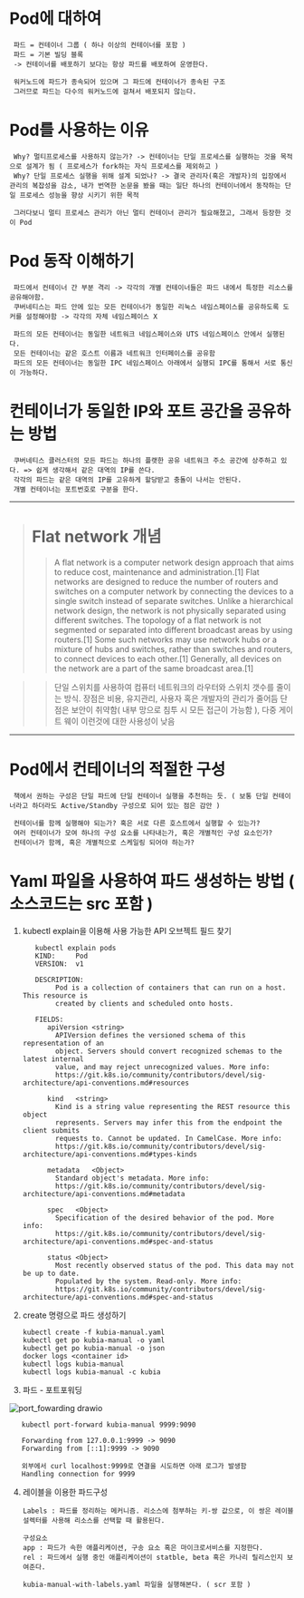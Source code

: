 # Pod에 대하여
     파드 = 컨테이너 그룹 ( 하나 이상의 컨테이너를 포함 )
     파드 = 기본 빌딩 블록
     -> 컨테이너를 배포하기 보다는 항상 파드를 배포하여 운영한다.
     
     워커노드에 파드가 종속되어 있으며 그 파드에 컨테이너가 종속된 구조
     그러므로 파드는 다수의 워커노드에 걸쳐서 배포되지 않는다.
     
# Pod를 사용하는 이유
     Why? 멀티프로세스를 사용하지 않는가? -> 컨테이너는 단일 프로세스를 실행하는 것을 목적으로 설계가 됨 ( 프로세스가 fork하는 자식 프로세스를 제외하고 )
     Why? 단일 프로세스 실행을 위해 설계 되었나? -> 결국 관리자(혹은 개발자)의 입장에서 관리의 복잡성을 감소, 내가 번역한 논문을 봤을 때는 일단 하나의 컨테이너에서 동작하는 단일 프로세스 성능을 향상 시키기 위한 목적
     
     그러다보니 멀티 프로세스 관리가 아닌 멀티 컨테이너 관리가 필요해졌고, 그래서 등장한 것이 Pod
     
# Pod 동작 이해하기
     파드에서 컨테이너 간 부분 격리 -> 각각의 개별 컨테이너들은 파드 내에서 특정한 리소스를 공유해야함.
     쿠버네티스는 파드 안에 있는 모든 컨테이너가 동일한 리눅스 네임스페이스를 공유하도록 도커를 설정해야함 -> 각각의 자체 네임스페이스 X

     파드의 모든 컨테이너는 동일한 네트워크 네임스페이스와 UTS 네임스페이스 안에서 실행된다.
     모든 컨테이너는 같은 호스트 이름과 네트워크 인터페이스를 공유함
     파드의 모든 컨테이너는 동일한 IPC 네임스페이스 아래에서 실행되 IPC를 통해서 서로 통신이 가능하다.
     
# 컨테이너가 동일한 IP와 포트 공간을 공유하는 방법
     쿠버네티스 클러스터의 모든 파드는 하나의 플랫한 공유 네트워크 주소 공간에 상주하고 있다. => 쉽게 생각해서 같은 대역의 IP를 쓴다.
     각각의 파드는 같은 대역의 IP를 고유하게 할당받고 충돌이 나서는 안된다.
     개별 컨테이너는 포트번호로 구분을 한다.
     
------------
># Flat network 개념
>> A flat network is a computer network design approach that aims to reduce cost, maintenance and administration.[1] Flat networks are designed to reduce the number of routers and switches on a computer network by connecting the devices to a single switch instead of separate switches. Unlike a hierarchical network design, the network is not physically separated using different switches.
>> The topology of a flat network is not segmented or separated into different broadcast areas by using routers.[1] Some such networks may use network hubs or a mixture of hubs and switches, rather than switches and routers, to connect devices to each other.[1] Generally, all devices on the network are a part of the same broadcast area.[1]

>> 단일 스위치를 사용하여 컴퓨터 네트워크의 라우터와 스위치 갯수를 줄이는 방식.
>> 장점은 비용, 유지관리, 사용자 혹은 개발자의 관리가 줄어듬
>> 단점은 보안이 취약함( 내부 망으로 침투 시 모든 접근이 가능함 ), 다중 게이트 웨이 이런것에 대한 사용성이 낮음
-------------



# Pod에서 컨테이너의 적절한 구성
     책에서 권하는 구성은 단일 파드에 단일 컨테이너 실행을 추천하는 듯. ( 보통 단일 컨테이너라고 하더라도 Active/Standby 구성으로 되어 있는 점은 감안 )
     
     컨테이너를 함께 실행해야 되는가? 혹은 서로 다른 호스트에서 실행할 수 있는가?
     여러 컨테이너가 모여 하나의 구성 요소를 나타내는가, 혹은 개별적인 구성 요소인가?
     컨테이너가 함께, 혹은 개별적으로 스케일링 되어야 하는가?
     
     
# Yaml 파일을 사용하여 파드 생성하는 방법 ( 소스코드는 src 포함 )
1. kubectl explain을 이용해 사용 가능한 API 오브젝트 필드 찾기

          kubectl explain pods
          KIND:     Pod
          VERSION:  v1

          DESCRIPTION:
               Pod is a collection of containers that can run on a host. This resource is
               created by clients and scheduled onto hosts.

          FIELDS:
             apiVersion	<string>
               APIVersion defines the versioned schema of this representation of an
               object. Servers should convert recognized schemas to the latest internal
               value, and may reject unrecognized values. More info:
               https://git.k8s.io/community/contributors/devel/sig-architecture/api-conventions.md#resources

             kind	<string>
               Kind is a string value representing the REST resource this object
               represents. Servers may infer this from the endpoint the client submits
               requests to. Cannot be updated. In CamelCase. More info:
               https://git.k8s.io/community/contributors/devel/sig-architecture/api-conventions.md#types-kinds

             metadata	<Object>
               Standard object's metadata. More info:
               https://git.k8s.io/community/contributors/devel/sig-architecture/api-conventions.md#metadata

             spec	<Object>
               Specification of the desired behavior of the pod. More info:
               https://git.k8s.io/community/contributors/devel/sig-architecture/api-conventions.md#spec-and-status

             status	<Object>
               Most recently observed status of the pod. This data may not be up to date.
               Populated by the system. Read-only. More info:
               https://git.k8s.io/community/contributors/devel/sig-architecture/api-conventions.md#spec-and-status

     
2. create 명령으로 파드 생성하기

       kubectl create -f kubia-manual.yaml
       kubectl get po kubia-manual -o yaml
       kubectl get po kubia-manual -o json
       docker logs <container id>
       kubectl logs kubia-manual
       kubectl logs kubia-manual -c kubia
     
3. 파드 - 포트포워딩

![port_fowarding drawio](https://user-images.githubusercontent.com/91730236/156922176-47cd5166-a9a5-4049-b8c7-96aa18ff2f84.png)


       kubectl port-forward kubia-manual 9999:9090
       
       Forwarding from 127.0.0.1:9999 -> 9090
       Forwarding from [::1]:9999 -> 9090
       
       외부에서 curl localhost:9999로 연결을 시도하면 아래 로그가 발생함
       Handling connection for 9999
          
       
4. 레이블을 이용한 파드구성

       Labels : 파드를 정리하는 메커니즘. 리소스에 첨부하는 키-쌍 값으로, 이 쌍은 레이블 설렉터를 사용해 리소스를 선택할 때 활용된다.
       
       구성요소
       app : 파드가 속한 애플리케이션, 구송 요소 혹은 마이크로서비스를 지정한다.
       rel : 파드에서 실행 중인 애플리케이션이 statble, beta 혹은 카나리 릴리스인지 보여준다.
       
       kubia-manual-with-labels.yaml 파일을 실행해본다. ( scr 포함 )
